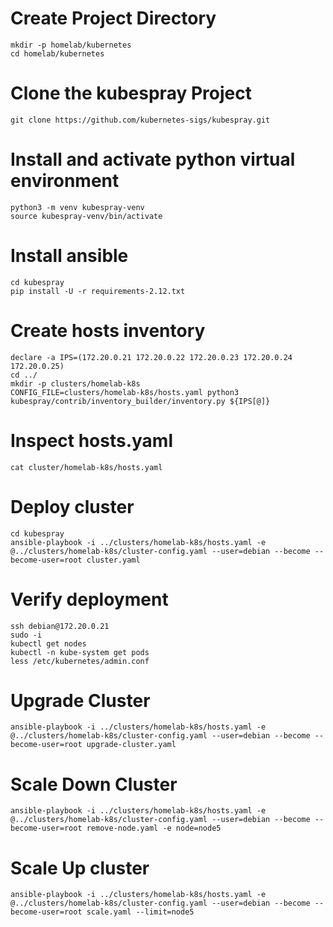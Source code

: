 # Create Project Directory
```
mkdir -p homelab/kubernetes
cd homelab/kubernetes
```


# Clone the kubespray Project
```
git clone https://github.com/kubernetes-sigs/kubespray.git
```


# Install and activate python virtual environment
```
python3 -m venv kubespray-venv
source kubespray-venv/bin/activate
```

# Install ansible 
```
cd kubespray
pip install -U -r requirements-2.12.txt
```

# Create hosts inventory
```
declare -a IPS=(172.20.0.21 172.20.0.22 172.20.0.23 172.20.0.24 172.20.0.25)
cd ../ 
mkdir -p clusters/homelab-k8s
CONFIG_FILE=clusters/homelab-k8s/hosts.yaml python3 kubespray/contrib/inventory_builder/inventory.py ${IPS[@]}
```

# Inspect hosts.yaml
```
cat cluster/homelab-k8s/hosts.yaml
```

# Deploy cluster
```
cd kubespray
ansible-playbook -i ../clusters/homelab-k8s/hosts.yaml -e @../clusters/homelab-k8s/cluster-config.yaml --user=debian --become --become-user=root cluster.yaml
```

# Verify deployment
```
ssh debian@172.20.0.21
sudo -i 
kubectl get nodes
kubectl -n kube-system get pods
less /etc/kubernetes/admin.conf 
```

# Upgrade Cluster
```
ansible-playbook -i ../clusters/homelab-k8s/hosts.yaml -e @../clusters/homelab-k8s/cluster-config.yaml --user=debian --become --become-user=root upgrade-cluster.yaml
```

# Scale Down Cluster
```
ansible-playbook -i ../clusters/homelab-k8s/hosts.yaml -e @../clusters/homelab-k8s/cluster-config.yaml --user=debian --become --become-user=root remove-node.yaml -e node=node5
```


# Scale Up cluster
```
ansible-playbook -i ../clusters/homelab-k8s/hosts.yaml -e @../clusters/homelab-k8s/cluster-config.yaml --user=debian --become --become-user=root scale.yaml --limit=node5
```
